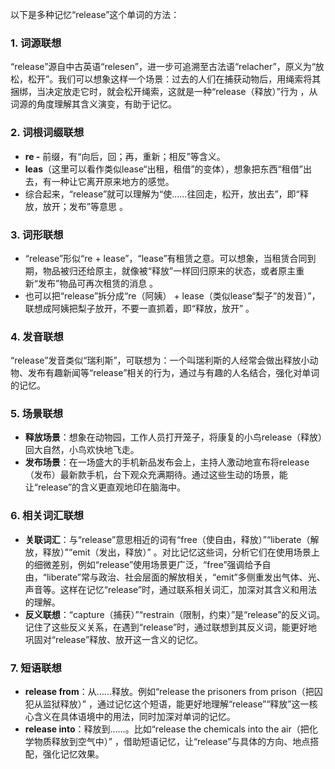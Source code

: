 以下是多种记忆“release”这个单词的方法：

### 1. 词源联想
“release”源自中古英语“relesen”，进一步可追溯至古法语“relacher”，原义为“放松，松开”。我们可以想象这样一个场景：过去的人们在捕获动物后，用绳索将其捆绑，当决定放走它时，就会松开绳索，这就是一种“release（释放）”行为 ，从词源的角度理解其含义演变，有助于记忆。

### 2. 词根词缀联想
 - **re -** 前缀，有“向后，回；再，重新；相反”等含义。
 - **leas**（这里可以看作类似lease“出租，租借”的变体），想象把东西“租借”出去，有一种让它离开原来地方的感觉。
 - 综合起来，“release”就可以理解为“使……往回走，松开，放出去”，即“释放，放开；发布”等意思 。

### 3. 词形联想
 - “release”形似“re + lease”，“lease”有租赁之意。可以想象，当租赁合同到期，物品被归还给原主，就像被“释放”一样回归原来的状态，或者原主重新“发布”物品可再次租赁的消息 。
 - 也可以把“release”拆分成“re（阿姨） + lease（类似lease“梨子”的发音）”，联想成阿姨把梨子放开，不要一直抓着，即“释放，放开” 。

### 4. 发音联想
“release”发音类似“瑞利斯”，可联想为：一个叫瑞利斯的人经常会做出释放小动物、发布有趣新闻等“release”相关的行为，通过与有趣的人名结合，强化对单词的记忆。

### 5. 场景联想
 - **释放场景**：想象在动物园，工作人员打开笼子，将康复的小鸟release（释放）回大自然，小鸟欢快地飞走。
 - **发布场景**：在一场盛大的手机新品发布会上，主持人激动地宣布将release（发布）最新款手机，台下观众充满期待。通过这些生动的场景，能让“release”的含义更直观地印在脑海中。

### 6. 相关词汇联想
 - **关联词汇**：与“release”意思相近的词有“free（使自由，释放）”“liberate（解放，释放）”“emit（发出，释放）” 。对比记忆这些词，分析它们在使用场景上的细微差别，例如“release”使用场景更广泛，“free”强调给予自由，“liberate”常与政治、社会层面的解放相关，“emit”多侧重发出气体、光、声音等。这样在记忆“release”时，通过联系相关词汇，加深对其含义和用法的理解。
 - **反义联想**：“capture（捕获）”“restrain（限制，约束）”是“release”的反义词。记住了这些反义关系，在遇到“release”时，通过联想到其反义词，能更好地巩固对“release”释放、放开这一含义的记忆。

### 7. 短语联想
 - **release from**：从……释放。例如“release the prisoners from prison（把囚犯从监狱释放）” ，通过记忆这个短语，能更好地理解“release”“释放”这一核心含义在具体语境中的用法，同时加深对单词的记忆。
 - **release into**：释放到……。比如“release the chemicals into the air（把化学物质释放到空气中）” ，借助短语记忆，让“release”与具体的方向、地点搭配，强化记忆效果。 